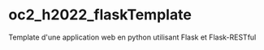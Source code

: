 # oc2_h2022_flaskTemplate
Template d'une application web en python utilisant Flask et Flask-RESTful

